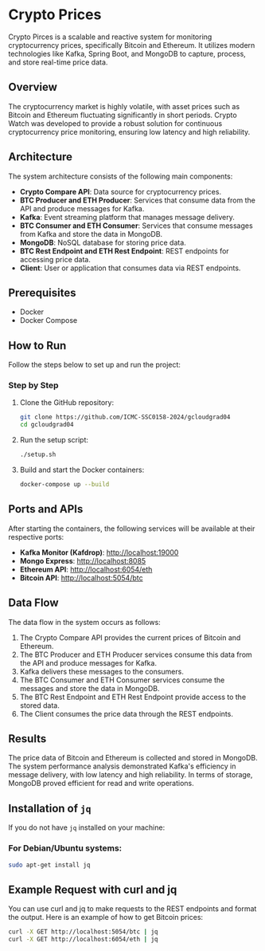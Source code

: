 # Crypto Prices

Crypto Pirces is a scalable and reactive system for monitoring cryptocurrency prices, specifically Bitcoin and Ethereum. It utilizes modern technologies like Kafka, Spring Boot, and MongoDB to capture, process, and store real-time price data.

## Overview

The cryptocurrency market is highly volatile, with asset prices such as Bitcoin and Ethereum fluctuating significantly in short periods. Crypto Watch was developed to provide a robust solution for continuous cryptocurrency price monitoring, ensuring low latency and high reliability.

## Architecture

The system architecture consists of the following main components:

- **Crypto Compare API**: Data source for cryptocurrency prices.
- **BTC Producer and ETH Producer**: Services that consume data from the API and produce messages for Kafka.
- **Kafka**: Event streaming platform that manages message delivery.
- **BTC Consumer and ETH Consumer**: Services that consume messages from Kafka and store the data in MongoDB.
- **MongoDB**: NoSQL database for storing price data.
- **BTC Rest Endpoint and ETH Rest Endpoint**: REST endpoints for accessing price data.
- **Client**: User or application that consumes data via REST endpoints.

## Prerequisites

- Docker
- Docker Compose

## How to Run

Follow the steps below to set up and run the project:

### Step by Step

1. Clone the GitHub repository:
    ```sh
    git clone https://github.com/ICMC-SSC0158-2024/gcloudgrad04
    cd gcloudgrad04
    ```

2. Run the setup script:
    ```sh
    ./setup.sh
    ```

3. Build and start the Docker containers:
    ```sh
    docker-compose up --build
    ```

## Ports and APIs

After starting the containers, the following services will be available at their respective ports:

- **Kafka Monitor (Kafdrop)**: [http://localhost:19000](http://localhost:19000)
- **Mongo Express**: [http://localhost:8085](http://localhost:8085)
- **Ethereum API**: [http://localhost:6054/eth](http://localhost:6054/eth)
- **Bitcoin API**: [http://localhost:5054/btc](http://localhost:5054/btc)

## Data Flow

The data flow in the system occurs as follows:

1. The Crypto Compare API provides the current prices of Bitcoin and Ethereum.
2. The BTC Producer and ETH Producer services consume this data from the API and produce messages for Kafka.
3. Kafka delivers these messages to the consumers.
4. The BTC Consumer and ETH Consumer services consume the messages and store the data in MongoDB.
5. The BTC Rest Endpoint and ETH Rest Endpoint provide access to the stored data.
6. The Client consumes the price data through the REST endpoints.

## Results

The price data of Bitcoin and Ethereum is collected and stored in MongoDB. The system performance analysis demonstrated Kafka's efficiency in message delivery, with low latency and high reliability. In terms of storage, MongoDB proved efficient for read and write operations.

## Installation of `jq`

If you do not have `jq` installed on your machine:

### For Debian/Ubuntu systems:

```sh
sudo apt-get install jq
```

## Example Request with curl and jq
You can use curl and jq to make requests to the REST endpoints and format the output. Here is an example of how to get Bitcoin prices:

```sh
curl -X GET http://localhost:5054/btc | jq
curl -X GET http://localhost:6054/eth | jq
```

